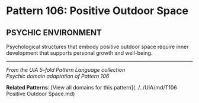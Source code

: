 # Pattern 106: Positive Outdoor Space

## PSYCHIC ENVIRONMENT

Psychological structures that embody positive outdoor space require inner development that supports personal growth and well-being.

---

*From the UIA 5-fold Pattern Language collection*  
*Psychic domain adaptation of Pattern 106*

**Related Patterns**: [View all domains for this pattern](../../UIA/md/T106 Positive Outdoor Space.md)